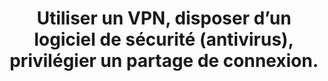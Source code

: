 ---
categories: category-vPOHpPFF_kFw2S80Eawqn
definitions:
- definition-pA5q0VnAp4ogtptryv7Fl
risk: Voir ses données interceptées et permettre à un logiciel malveillant de se propager
  par le réseau.
title: Utiliser un VPN, disposer d’un logiciel de sécurité (antivirus), privilégier
  un partage de connexion.
uuid: good-practice-gGnE3N51GuK40jC3e7KjY
visibleInCms: true
vulnerability: Se connecter à n’importe quel réseau sans-fil disponible (public ou
  privé).
---
